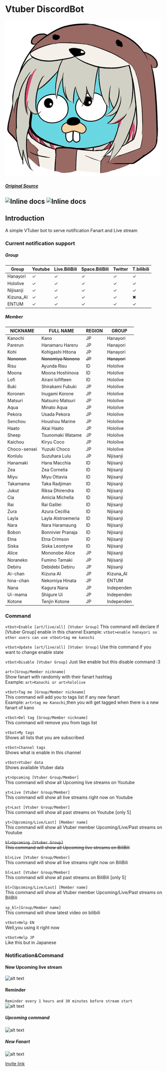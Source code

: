 # Vtuber DiscordBot

![alt text](https://raw.githubusercontent.com/JustHumanz/Go-Simp/master/Img/go-simp.png "Go-Simp")  
##### [Original Source](https://twitter.com/any_star_/status/1288184424320790528)
![Inline docs](https://badgen.net/badge/Code%20style/Toxic-Asean/blue?icon=github) ![Inline docs](https://badgen.net/badge/Code%20quality/Better%20than%20yandere%20dev%20code/green?icon=github)
----

## Introduction
A simple VTuber bot to serve notification Fanart and Live stream  


### Current notification support


##### Group
| Group     | Youtube | Live.BiliBili | Space.BiliBili | Twitter | T.bilibili | 
|-----------|---------|---------------|----------------|---------|------------|
| Hanayori  | ✓       | ✓             | ✓              | ✓       |✓           |
| Hololive  | ✓       | ✓             | ✓              | ✓       |✓           |
| Nijisanji | ✓       | ✓             | ✓              | ✓       |✓           |
|Kizuna_AI  | ✓       | ✓             |✓                | ✓       |✖           |
|ENTUM  | ✓       | ✓             |✓               | ✓       |✓       |

##### Member

|   NICKNAME   |    FULL NAME     | REGION |   GROUP   |
|--------------|------------------|--------|-----------|
| Kanochi      | Kano             | JP     | Hanayori  |
| Parerun      | Hanamaru Hareru  | JP     | Hanayori  |
| Kohi         | Kohigashi Hitona | JP     | Hanayori  |
|~~Nononon~~      | ~~Nonomiya Nonono~~  | ~~JP~~     | ~~Hanayori~~  |
| Risu         | Ayunda Risu      | ID     | Hololive  |
| Moona        | Moona Hoshinova  | ID     | Hololive  |
| Lofi         | Airani Iofifteen | ID     | Hololive  |
| Buki         | Shirakami Fubuki | JP     | Hololive  |
| Koronen      | Inugami Korone   | JP     | Hololive  |
| Matsuri      | Natsuiro Matsuri | JP     | Hololive  |
| Aqua         | Minato Aqua      | JP     | Hololive  |
| Pekora       | Usada Pekora     | JP     | Hololive  |
| Senchou      | Houshou Marine   | JP     | Hololive  |
| Haato        | Akai Haato       | JP     | Hololive  |
| Sheep        | Tsunomaki Watame | JP     | Hololive  |
| Kaichou      | Kiryu Coco       | JP     | Hololive  |
| Choco-sensei | Yuzuki Choco     | JP     | Hololive  |
| Konlulu      | Suzuhara Lulu    | JP     | Nijisanji |
| Hanamaki     | Hana Macchia     | ID     | Nijisanji |
| Zea          | Zea Cornelia     | ID     | Nijisanji |
| Miyu         | Miyu Ottavia     | ID     | Nijisanji |
| Takamama     | Taka Radjiman    | ID     | Nijisanji |
| Jukut        | Riksa Dhirendra  | ID     | Nijisanji |
| Cia          | Amicia Michella  | ID     | Nijisanji |
| Rai          | Rai Galilei      | ID     | Nijisanji |
| Zura         | Azura Cecillia   | ID     | Nijisanji |
| Layla        | Layla Alstroemeria | ID   | Nijisanji |
| Nara         | Nara Haramaung   | ID     | Nijisanji |
| Bobon        | Bonnivier Pranaja |ID     | Nijisanji |
| Etna         | Etna Crimson     | ID     | Nijisanji |
| Siska        | Siska Leontyne   | ID     | Nijisanji |
| Alice        | Mononobe Alice   | JP     | Nijisanji |
| Noraneko     | Fumino Tamaki    | JP     | Nijisanji |
| Debiru       | Debidebi Debiru  | JP     | Nijisanji |
| Ai-chan      | Kizuna AI        | JP     | Kizuna_AI |
| hina-chan    | Nekomiya Hinata  | JP     | ENTUM     |
| Nana         | Kagura Nana      | JP     | Independen|
| Ui-mama      | Shigure Ui       | JP     | Independen|
| Kotone       | Tenjin Kotone    | JP     | Independen|
### Command
```vtbot>Enable [art/live/all] [Vtuber Group]```
This command will declare if [Vtuber Group] enable in this channel
Example: `vtbot>enable hanayori so other users can use vtbot>tag me kanochi`  

```vtbot>Update [art/live/all] [Vtuber Group]```
Use this command if you want to change enable state  

```vtbot>Disable [Vtuber Group]```
Just like enable but this disable command :3  

```art>[Group/Member nickname]```  
Show fanart with randomly with their fanart hashtag  
Example: `art>Kanochi or art>hololive`  

```vtbot>Tag me [Group/Member nickname]```  
This command will add you to tags list if any new fanart  
Example: ```art>tag me Kanochi```,then you will get tagged when there is a new fanart of kano  

```vtbot>Del tag [Group/Member nickname]```  
This command will remove you from tags list  

```vtbot>My tags```  
Shows all lists that you are subscribed  

```vtbot>Channel tags```  
Shows what is enable in this channel    

```vtbot>Vtuber data```  
Shows available Vtuber data  

```yt>Upcoming [Vtuber Group/Member]```  
This command will show all Upcoming live streams on Youtube  

```yt>Live [Vtuber Group/Member]```  
This command will show all live streams right now on Youtube  

```yt>Last [Vtuber Group/Member]```  
This command will show all past streams on Youtube [only 5]  

```yt>[Upcoming/Live/Last] [Member name]```  
This command will show all Vtuber member Upcoming/Live/Past streams on Youtube  

~~```bl>Upcoming [Vtuber Group]```  
This command will show all Upcoming live streams on BiliBili~~  

```bl>Live [Vtuber Group/Member]```  
This command will show all live streams right now on BiliBili  

```bl>Last [Vtuber Group/Member]```  
This command will show all past streams on BiliBili [only 5]  

```bl>[Upcoming/Live/Last] [Member name]```  
This command will show all Vtuber member Upcoming/Live/Past streams on BiliBili  

```sp_bl>[Group/Member name]```  
This command will show latest video on bilibili  

```vtbot>Help EN```  
Well,you using it right now  

```vtbot>Help JP```  
Like this but in Japanese  

### Notification&Command 
#### New Upcoming live stream
![alt text](https://raw.githubusercontent.com/JustHumanz/Go-simp/master/Img/New%20Upcoming.png "New Upcoming live stream")   

#### Reminder  
```Reminder every 1 hours and 30 minutes before stream start```  
![alt text](https://raw.githubusercontent.com/JustHumanz/Go-simp/master/Img/Reminder.png "Reminder")  

##### Upcoming command
![alt text](https://raw.githubusercontent.com/JustHumanz/Go-simp/master/Img/Youtube%20Upcoming.png "Upcoming command")  

##### New Fanart
![alt text](https://raw.githubusercontent.com/JustHumanz/Go-simp/master/Img/New%20Fanart.png "New fanart")   

[Invite link](https://discord.com/oauth2/authorize?client_id=721964514018590802&permissions=449536&scope=bot)